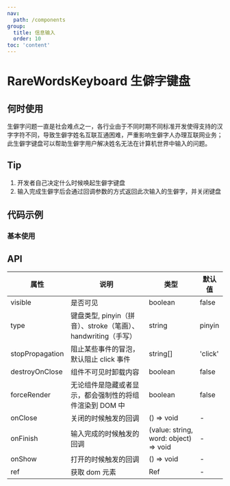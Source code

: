 ```yaml
---
nav:
  path: /components
group:
  title: 信息输入
  order: 10
toc: 'content'
---
```


# RareWordsKeyboard 生僻字键盘

## 何时使用

生僻字问题一直是社会难点之一，各行业由于不同时期不同标准开发使得支持的汉字字符不同，导致生僻字姓名互联互通困难，严重影响生僻字人办理互联网业务；
此生僻字键盘可以帮助生僻字用户解决姓名无法在计算机世界中输入的问题。

## Tip

1. 开发者自己决定什么时候唤起生僻字键盘
2. 输入完成生僻字后会通过回调参数的方式返回此次输入的生僻字，并关闭键盘

## 代码示例

### 基本使用

<code src='pages/RareWordsKeyboard/index'></code>

## API

| 属性            | 说明                                                          | 类型                                  | 默认值  |
| --------------- | ------------------------------------------------------------- | ------------------------------------- | ------- |
| visible         | 是否可见                                                      | boolean                               | false   |
| type            | 键盘类型, pinyin（拼音）、stroke（笔画）、handwriting（手写） | string                                | pinyin  |
| stopPropagation | 阻止某些事件的冒泡，默认阻止 click 事件                       | string[]                              | 'click' |
| destroyOnClose  | 组件不可见时卸载内容                                          | boolean                               | false   |
| forceRender     | 无论组件是隐藏或者显示，都会强制性的将组件渲染到 DOM 中       | boolean                               | false   |
| onClose         | 关闭的时候触发的回调                                          | () => void                            | -       |
| onFinish        | 输入完成的时候触发的回调                                      | (value: string, word: object) => void | -       |
| onShow          | 打开的时候触发的回调                                          | () => void                            | -       |
| ref             | 获取 dom 元素                                                 | Ref                                   | -       |
